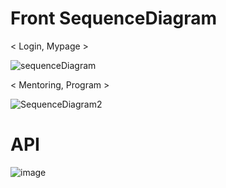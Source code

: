 # Front SequenceDiagram

< Login, Mypage >


![sequenceDiagram](https://user-images.githubusercontent.com/101711121/199541254-7ba4679b-50d5-4d3e-acbb-78d69180915c.png)


< Mentoring, Program >


![SequenceDiagram2](https://user-images.githubusercontent.com/101711121/199541259-95c209f8-ca8f-4dc7-82d8-c15de761887c.png)


# API

![image](https://user-images.githubusercontent.com/101711121/201643016-82620d55-4f2f-4207-8ad8-a6e4078a5967.png)

